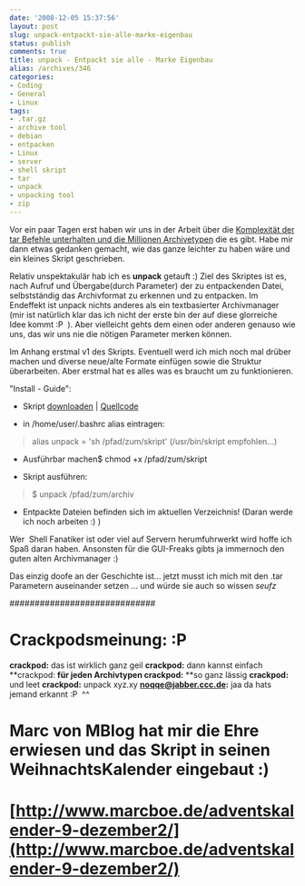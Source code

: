 ```yaml
---
date: '2008-12-05 15:37:56'
layout: post
slug: unpack-entpackt-sie-alle-marke-eigenbau
status: publish
comments: true
title: unpack - Entpackt sie alle - Marke Eigenbau
alias: /archives/346
categories:
- Coding
- General
- Linux
tags:
- .tar.gz
- archive tool
- debian
- entpacken
- Linux
- server
- shell skript
- tar
- unpack
- unpacking tool
- zip
---
```


Vor ein paar Tagen erst haben wir uns in der Arbeit über die [Komplexität der tar Befehle unterhalten und die Millionen Archivetypen](http://www.linux-fuer-alle.de/doc_show.php?docid=76) die es gibt. Habe mir dann etwas gedanken gemacht, wie das ganze leichter zu haben wäre und ein kleines Skript geschrieben.

Relativ unspektakulär hab ich es **unpack** getauft :)
Ziel des Skriptes ist es, nach Aufruf und Übergabe(durch Parameter) der zu entpackenden Datei, selbstständig das Archivformat zu erkennen und zu entpacken. Im Endeffekt ist unpack nichts anderes als ein textbasierter Archivmanager (mir ist natürlich klar das ich nicht der erste bin der auf diese glorreiche Idee kommt :P  ). Aber vielleicht gehts dem einen oder anderen genauso wie uns, das wir uns nie die nötigen Parameter merken können.

Im Anhang erstmal v1 des Skripts. Eventuell werd ich mich noch mal drüber machen und diverse neue/alte Formate einfügen sowie die Struktur überarbeiten. Aber erstmal hat es alles was es braucht um zu funktionieren.

"Install - Guide":



	
  * Skript [downloaden](http://zwetschge.org/unpack/) | [Quellcode](http://paste.pocoo.org/show/93956/)



	
  * in /home/user/.bashrc alias eintragen:




> alias unpack = 'sh /pfad/zum/skript'
(/usr/bin/skript empfohlen...)





	
  * Ausführbar machen$ chmod +x /pfad/zum/skript



	
  * Skript ausführen:




> $ unpack /pfad/zum/archiv





	
  * Entpackte Dateien befinden sich im aktuellen Verzeichnis! (Daran werde ich noch arbeiten :) )


Wer  Shell Fanatiker ist oder viel auf Servern herumfuhrwerkt wird hoffe ich Spaß daran haben. Ansonsten für die GUI-Freaks gibts ja immernoch den guten alten Archivmanager :)

Das einzig doofe an der Geschichte ist... jetzt musst ich mich mit den .tar Parametern auseinander setzen ... und würde sie auch so wissen *seufz*

#############################

# Crackpodsmeinung: :P

**crackpod:** das ist wirklich ganz geil
**crackpod:** dann kannst einfach
**crackpod: **für jeden Archivtypen
**crackpod:**** **so ganz lässig
**crackpod:** und leet
**crackpod:** unpack xyz.xy
**noqqe@jabber.ccc.de:** jaa da hats jemand erkannt :P  ^^
# Marc von MBlog hat mir die Ehre erwiesen und das Skript in seinen WeihnachtsKalender eingebaut :)
# [http://www.marcboe.de/adventskalender-9-dezember2/](http://www.marcboe.de/adventskalender-9-dezember2/)



